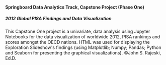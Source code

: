 #### Springboard Data Analytics Track, Capstone Project (Phase One)
##### 2012 Global PISA Findings and Data Visualization
This Capstone One project is a univariate, data analysis using Jupyter Notebooks for the data visualization of worldwide 2012, 
PISA rankings and scores amongst the OECD nations. HTML was used for displaying the Exploration Slideshow's findings
(using Matplotlib; Numpy; Pandas; Python and Seaborn for presenting the graphical visualizations).
©John S. Rajeski, Ed.D.
